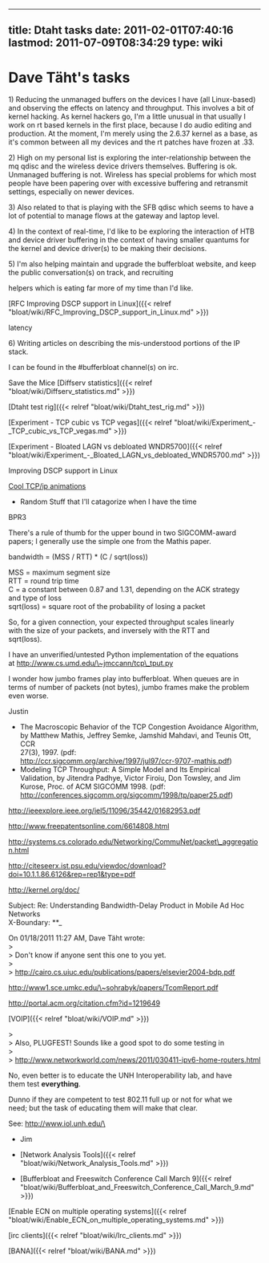 
---
title: Dtaht tasks
date: 2011-02-01T07:40:16
lastmod: 2011-07-09T08:34:29
type: wiki
---
Dave Täht's tasks
=================

1\) Reducing the unmanaged buffers on the devices I have (all
Linux-based) and observing the effects on latency and throughput. This
involves a bit of kernel hacking. As kernel hackers go, I'm a little
unusual in that usually I work on rt based kernels in the first place,
because I do audio editing and production. At the moment, I'm merely
using the 2.6.37 kernel as a base, as it's common between all my devices
and the rt patches have frozen at .33.

2\) High on my personal list is exploring the inter-relationship between
the mq qdisc and the wireless device drivers themselves. Buffering is
ok. Unmanaged buffering is not. Wireless has special problems for which
most people have been papering over with excessive buffering and
retransmit settings, especially on newer devices.

3\) Also related to that is playing with the SFB qdisc which seems to
have a lot of potential to manage flows at the gateway and laptop level.

4\) In the context of real-time, I'd like to be exploring the interaction
of HTB and device driver buffering in the context of having smaller
quantums for the kernel and device driver(s) to be making their
decisions.

5\) I'm also helping maintain and upgrade the bufferbloat website, and
keep the public conversation(s) on track, and recruiting
<link>helpers</link> which is eating far more of my time than I'd like.

[RFC Improving DSCP support in Linux]({{< relref "bloat/wiki/RFC_Improving_DSCP_support_in_Linux.md" >}})

<link>latency</link>

6\) Writing articles on describing the mis-understood portions of the IP
stack.

I can be found in the \#bufferbloat channel(s) on irc.

<link>Save the Mice</link> [Diffserv statistics]({{< relref "bloat/wiki/Diffserv_statistics.md" >}})

[Dtaht test rig]({{< relref "bloat/wiki/Dtaht_test_rig.md" >}})

[Experiment - TCP cubic vs TCP vegas]({{< relref "bloat/wiki/Experiment_-_TCP_cubic_vs_TCP_vegas.md" >}})

[Experiment - Bloated LAGN vs debloated WNDR5700]({{< relref "bloat/wiki/Experiment_-_Bloated_LAGN_vs_debloated_WNDR5700.md" >}})

<link>Improving DSCP support in Linux</link>

[Cool TCP/ip animations](http://www.kehlet.cx/articles/99.html)

-   Random Stuff that I'll catagorize when I have the time

<link>BPR3</link>

There's a rule of thumb for the upper bound in two SIGCOMM-award\
papers; I generally use the simple one from the Mathis paper.

bandwidth = (MSS / RTT) \* (C / sqrt(loss))

MSS = maximum segment size\
RTT = round trip time\
C = a constant between 0.87 and 1.31, depending on the ACK strategy\
and type of loss\
sqrt(loss) = square root of the probability of losing a packet

So, for a given connection, your expected throughput scales linearly\
with the size of your packets, and inversely with the RTT and\
sqrt(loss).

I have an unverified/untested Python implementation of the equations\
at http://www.cs.umd.edu/\~jmccann/tcp\_tput.py

I wonder how jumbo frames play into bufferbloat. When queues are in\
terms of number of packets (not bytes), jumbo frames make the problem\
even worse.

Justin

-   The Macroscopic Behavior of the TCP Congestion Avoidance Algorithm,\
    by Matthew Mathis, Jeffrey Semke, Jamshid Mahdavi, and Teunis Ott,
    CCR\
    27(3), 1997. (pdf:\
    http://ccr.sigcomm.org/archive/1997/jul97/ccr-9707-mathis.pdf)
-   Modeling TCP Throughput: A Simple Model and Its Empirical\
    Validation, by Jitendra Padhye, Victor Firoiu, Don Towsley, and Jim\
    Kurose, Proc. of ACM SIGCOMM 1998. (pdf:\
    http://conferences.sigcomm.org/sigcomm/1998/tp/paper25.pdf)

http://ieeexplore.ieee.org/iel5/11096/35442/01682953.pdf

http://www.freepatentsonline.com/6614808.html

http://systems.cs.colorado.edu/Networking/CommuNet/packet\_aggregation.html

http://citeseerx.ist.psu.edu/viewdoc/download?doi=10.1.1.86.6126&rep=rep1&type=pdf

http://kernel.org/doc/

Subject: Re: Understanding Bandwidth-Delay Product in Mobile Ad Hoc
Networks\
X-Boundary: **\_

On 01/18/2011 11:27 AM, Dave Täht wrote:\
&gt;\
&gt; Don't know if anyone sent this one to you yet.\
&gt;\
&gt; http://cairo.cs.uiuc.edu/publications/papers/elsevier2004-bdp.pdf

http://www1.sce.umkc.edu/\~sohrabyk/papers/TcomReport.pdf

http://portal.acm.org/citation.cfm?id=1219649

[VOIP]({{< relref "bloat/wiki/VOIP.md" >}})

&gt;\
&gt; Also, PLUGFEST![]()! Sounds like a good spot to do some testing in\
&gt;\
&gt; http://www.networkworld.com/news/2011/030411-ipv6-home-routers.html

No, even better is to educate the UNH Interoperability lab, and have\
them test **everything**.

Dunno if they are competent to test 802.11 full up or not for what we\
need; but the task of educating them will make that clear.

See: http://www.iol.unh.edu/\
- Jim

-   [Network Analysis Tools]({{< relref "bloat/wiki/Network_Analysis_Tools.md" >}})

<!-- -->

-   [Bufferbloat and Freeswitch Conference Call March 9]({{< relref "bloat/wiki/Bufferbloat_and_Freeswitch_Conference_Call_March_9.md" >}})

[Enable ECN on multiple operating systems]({{< relref "bloat/wiki/Enable_ECN_on_multiple_operating_systems.md" >}})

[irc clients]({{< relref "bloat/wiki/Irc_clients.md" >}})

[BANA]({{< relref "bloat/wiki/BANA.md" >}})
